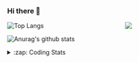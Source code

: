 ### Hi there 👋

<!--
**tao8687/tao8687** is a ✨ _special_ ✨ repository because its `README.md` (this file) appears on your GitHub profile.

Here are some ideas to get you started:

- 🔭 I’m currently working on ...
- 🌱 I’m currently learning ...
- 👯 I’m looking to collaborate on ...
- 🤔 I’m looking for help with ...
- 💬 Ask me about ...
- 📫 How to reach me: ...
- 😄 Pronouns: ...
- ⚡ Fun fact: ...
-->

<img align='right' src="https://media.giphy.com/media/M9gbBd9nbDrOTu1Mqx/giphy.gif" width="230">

![Top Langs](https://github-readme-stats.vercel.app/api/top-langs/?username=tao8687&layout=compact&title_color=23238E&text_color=A67D3D)

![Anurag's github stats](https://github-readme-stats.vercel.app/api?username=tao8687&show_icons=true&&text_color=A67D3D&title_color=23238E&show_icons=false&count_private=true&hide=stars)

<details>
  <summary>:zap: Coding Stats</summary>
  <b>
<!--START_SECTION:waka-->
![Profile Views](http://img.shields.io/badge/Profile%20Views-1-blue)

**🐱 My Github Data** 

> 🏆 51 Contributions in the Year 2021
 > 
> 📦 880.7 kB Used in Github's Storage 
 > 
> 🚫 Not Opted to Hire
 > 
> 📜 41 Public Repositories 
 > 
> 🔑 20 Private Repositories  
 > 
**I'm an Early 🐤** 

```text
🌞 Morning    92 commits     █████████░░░░░░░░░░░░░░░░   35.66% 
🌆 Daytime    73 commits     ███████░░░░░░░░░░░░░░░░░░   28.29% 
🌃 Evening    82 commits     ████████░░░░░░░░░░░░░░░░░   31.78% 
🌙 Night      11 commits     █░░░░░░░░░░░░░░░░░░░░░░░░   4.26%

```
📅 **I'm Most Productive on Wednesday** 

```text
Monday       36 commits     ███░░░░░░░░░░░░░░░░░░░░░░   13.95% 
Tuesday      27 commits     ██░░░░░░░░░░░░░░░░░░░░░░░   10.47% 
Wednesday    61 commits     ██████░░░░░░░░░░░░░░░░░░░   23.64% 
Thursday     36 commits     ███░░░░░░░░░░░░░░░░░░░░░░   13.95% 
Friday       46 commits     ████░░░░░░░░░░░░░░░░░░░░░   17.83% 
Saturday     28 commits     ██░░░░░░░░░░░░░░░░░░░░░░░   10.85% 
Sunday       24 commits     ██░░░░░░░░░░░░░░░░░░░░░░░   9.3%

```


📊 **This Week I Spent My Time On** 

```text
⌚︎ Time Zone: Asia/Shanghai

💬 Programming Languages: 
C                        2 hrs 32 mins       ██████████░░░░░░░░░░░░░░░   42.26% 
Makefile                 1 hr 30 mins        ██████░░░░░░░░░░░░░░░░░░░   25.02% 
CUDA                     1 hr 9 mins         ████░░░░░░░░░░░░░░░░░░░░░   19.27% 
C++                      13 mins             █░░░░░░░░░░░░░░░░░░░░░░░░   3.71% 
Markdown                 12 mins             ░░░░░░░░░░░░░░░░░░░░░░░░░   3.45%

🔥 Editors: 
VS Code                  5 hrs 59 mins       █████████████████████████   100.0%

🐱‍💻 Projects: 
CUDAC                    5 hrs 24 mins       ██████████████████████░░░   90.1% 
loam_velodyne            25 mins             █░░░░░░░░░░░░░░░░░░░░░░░░   7.0% 
faster-rcnn-pytorch      10 mins             ░░░░░░░░░░░░░░░░░░░░░░░░░   2.9%

💻 Operating System: 
Linux                    5 hrs 59 mins       █████████████████████████   100.0%

```

**I Mostly Code in C++** 

```text
C++                      9 repos             █████████░░░░░░░░░░░░░░░░   37.5% 
C                        6 repos             ██████░░░░░░░░░░░░░░░░░░░   25.0% 
Python                   4 repos             ████░░░░░░░░░░░░░░░░░░░░░   16.67% 
Shell                    2 repos             ██░░░░░░░░░░░░░░░░░░░░░░░   8.33% 
Makefile                 1 repo              █░░░░░░░░░░░░░░░░░░░░░░░░   4.17%

```


**Timeline**

![Chart not found](https://raw.githubusercontent.com/tao8687/tao8687/master/charts/bar_graph.png) 


<!--END_SECTION:waka-->
</details>
